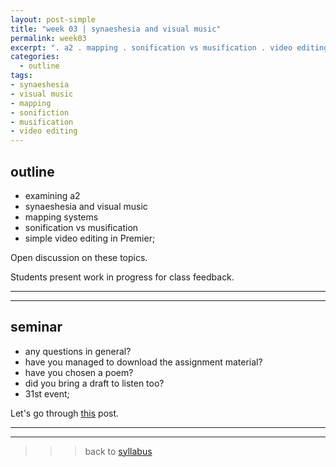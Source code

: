 ```yaml
---
layout: post-simple
title: "week 03 | synaeshesia and visual music"
permalink: week03
excerpt: ". a2 . mapping . sonification vs musification . video editing"
categories:
  - outline
tags:
- synaeshesia
- visual music
- mapping
- sonifiction
- musification
- video editing
---
```


## outline

* examining a2
* synaeshesia and visual music
* mapping systems
* sonification vs musification
* simple video editing in Premier;

Open discussion on these topics.

Students present work in progress for class feedback.

---
---

## seminar

- any questions in general?
- have you managed to download the assignment material?
- have you chosen a poem?
- did you bring a draft to listen too?
- 31st event;

Let's go through [this](synaesthesia-and-visual-music) post.


---
---

>>> back to [syllabus](../aru2018#syllabus)
